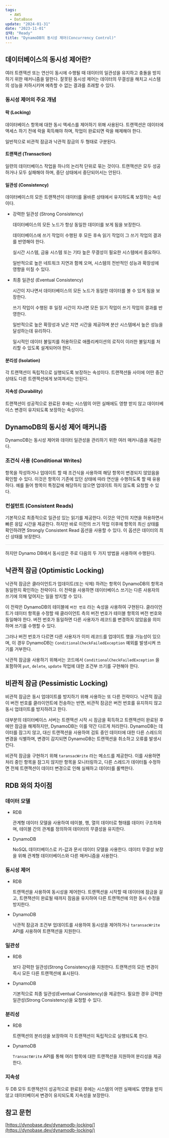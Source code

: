```yaml
---
tags:
  - AWS
  - DataBase
update: "2024-01-31"
date: "2023-11-01"
상태: "Ready"
title: "DynamoDB의 동시성 제어(Concurrency Control)"
---
```

## 데이터베이스의 동시성 제어란?

여러 트랜잭션 또는 연산이 동시에 수행될 때 데이터의 일관성을 유지하고 충돌을 방지하기 위한 매커니즘을 말한다. 잘못된 동시성 제어는 데이터의 무결성을 해치고 시스템의 성능을 저하시키며 예측할 수 없는 결과를 초래할 수 있다. 

### 동시성 제어의 주요 개념

#### 락 (Locking)

데이터베이스 항목에 대한 동시 액세스를 제어하기 위해 사용된다. 트랜잭션은 데이터에 액세스 하기 전에 락을 획득해야 하며, 작업이 완료되면 락을 해제해야 한다. 

일반적으로 비관적 잠금과 낙관적 잠금의 두 형태로 구분된다. 

#### 트랜잭션 (Transaction)

일련의 데이터베이스 작업을 하나의 논리적 단위로 묶는 것이다. 트랜잭션은 모두 성공하거나 모두 실패해야 하며, 중단 상태에서 중단되어서는 안된다. 

#### 일관성 (Consistency)

데이터베이스의 모든 트랜잭션이 데이터를 올바른 상태에서 유지하도록 보장하는 속성이다. 

- 강력한 일관성 (Strong Consistency)

    데이터베이스의 모든 노드가 항상 동일한 데이터를 보게 됨을 보장한다. 

    데이터베이스에 쓰기 작업이 수행된 후 모든 후속 읽기 작업이 그 쓰기 작업의 결과를 반영해야 한다. 

    실시간 시스템, 금융 시스템 또는 기타 높은 무결성이 필요한 시스템에서 중요하다. 

    일반적으로 높은 네트워크 지연과 함께 오며, 시스템의 전반적인 성능과 확장성에 영향을 미칠 수 있다. 

- 최종 일관성 (Eventual Consistency)

    시간이 지나면서 데이터베이스의 모든 노드가 동일한 데이터를 볼 수 있게 됨을 보장한다. 

    쓰기 작업이 수행된 후 일정 시간이 지나면 모든 읽기 작업이 쓰기 작업의 결과를 반영한다. 

    일반적으로 높은 확장성과 낮은 지연 시간을 제공하며 분산 시스템에서 높은 성능을 달성하는데 유리하다. 

    일시적인 데이터 불일치를 허용하므로 애플리케이션의 로직이 이러한 불일치를 처리할 수 있도록 설계되어야 한다. 

#### 분리성 (Isolation)

각 트랜잭션이 독립적으로 실행되도록 보장하는 속성이다. 트랜잭션들 사이에 어떤 중간 상태도 다른 트랜잭션에게 보여져셔는 안된다. 

#### 지속성 (Durability)

트랜잭션이 성공적으로 완료된 후에는 시스템의 어떤 실패에도 영향 받지 않고 데이터베이스 변경이 유지되도록 보장하는 속성이다. 

## DynamoDB의 동시성 제어 매커니즘

DynamoDB는 동시성 제어와 데이터 일관성을 관리하기 위한 여러 매커니즘을 제공한다. 

### 조건식 사용 (Conditional Writes)

항목을 작성하거나 업데이트 할 때 조건식을 사용하여 해당 항목이 변경되지 않았음을 확인할 수 있다. 이것은 항목이 기존에 있던 상태에 따라 연산을 수행하도록 할 때 유용하다. 예를 들어 항목이 특정값에 해당하지 않으면 업데이트 하지 않도록 요청할 수 있다. 

### 컨설턴트 (Consistent Reads)

기본적으로 최종적으로 일관성 있는 읽기를 제공한다. 이것은 약간의 지연을 허용하면서 빠른 응답 시간을 제공한다. 하지만 바로 이전의 쓰기 작업 이후에 항목의 최신 상태를 확인하려면 Strongly Consistent Read 옵션을 사용할 수 있다. 이 옵션은 데이터의 최신 상태를 보장한다.

<hr style="border: none; height: 1px; background-color: #e0e0e0; margin: 16px 0;" />
하지만 Dynamo DB에서 동시성은 주로 다음의 두 가지 방법을 사용하여 수행된다. 

## 낙관적 잠금 (Optimistic Locking)

낙관적 잠금은 클라이언트가 업데이트(또는 삭제) 하려는 항목이 DynamoDB의 항목과 동일한지 확인하는 전략이다. 이 전략을 사용하면 데이터베이스 쓰기는 다른 사용자의 쓰기에 의해 덮여지는 일을 방지할 수 있다. 

이 전략은 DynamoDB의 테이블에 `버전 번호` 라는 속성을 사용하여 구현된다. 클라이언트가 데이터 항목을 수정할 때 클라이언트 측의 버전 번호가 테이블 항목의 버전 번호와 동일해야 한다. 버전 번호가 동일하면 다른 사용자가 레코드를 변경하지 않았음을 의미하며 쓰기를 수행할 수 있다. 

그러나 버전 번호가 다르면 다른 사용자가 이미 레코드를 업데이트 했을 가능성이 있으며, 이 경우 DynamoDB는 `ConditionalCheckFailedException` 예외를 발생시켜 쓰기를 거부한다. 

낙관적 잠금을 사용하기 위해서는 코드에서 `ConditionalCheckFailedException` 을 포함하여 `put`, `delete`, `update` 작업에 대한 조건부 쓰기를 구현해야 한다. 

## 비관적 잠금 (Pessimistic Locking)

비관적 잠금은 동시 업데이트를 방지하기 위해 사용하는 또 다른 전략이다. 낙관적 잠금이 버전 번호를 클라이언트에 전송하는 반면, 비관적 잠금은 버전 번호를 유지하지 않고 동시 업데이트를 방지하려고 한다. 

대부분의 데이터베이스 서버는 트랜잭션 시작 시 잠금을 획득하고 트랜잭션이 완료된 후에만 잠금을 해제하지만, DynamoDB는 이를 약간 다르게 처리한다. DynamoDB는 데이터를 잠그지 않고, 대신 트랜잭션을 사용하여 검토 중인 데이터에 대한 다른 스레드의 변경을 식별하며, 변경이 감지되면 DynamoDB는 트랜잭션을 취소하고 오류를 발생시킨다. 

비관적 잠금을 구현하기 위해 `taransacWrite` 라는 메소드를 제공한다. 이를 사용하면 처리 중인 항목을 잠그지 않지만 항목을 모니터링하고, 다른 스레드가 데이터틀 수정하면 전체 트랜잭션이 데이터 변경으로 인해 실패하고 데이터를 롤백한다. 

## RDB 와의 차이점

### 데이터 모델

- RDB

    관계형 데이터 모델을 사용하여 테이블, 행, 열의 데이터로 형태를 데이터 구조하화며, 테이블 간의 관계를 정의하여 데이터의 무결성을 유지한다. 

- DynamoDB

    NoSQL 데이터베이스로 키-값과 문서 데이터 모델을 사용한다. 데이터 무결성 보장을 위해 관계형 데이터베이스와 다른 매커니즘을 사용한다. 

### 동시성 제어

- RDB

    트랜잭션을 사용하여 동시성을 제어한다. 트랜잭션을 시작할 때 데이터에 잠금을 걸고, 트랜잭션이 완료될 때까지 잠음을 유지하여 다른 트랜잭션에 의한 동시 수정을 방지한다. 

- DynamoDB

    낙관적 잠금과 조건부 업데이트를 사용하여 동시성을 제어하거나 `taransacWrite` API를 사용하여 트랜잭션을 지원한다. 

### 일관성

- RDB

    보다 강력한 일관성(Strong Consistency)을 지원한다. 트랜잭션의 모든 변경이 즉시 모든 다른 트랜잭션에 표시된다. 

- DynamoDB

    기본적으로 최종 일관성(Eventual Consistency)을 제공한다. 필요한 경우 강력한 일관성(Strong Consistency)을 요청할 수 있다. 

### 분리성

- RDB

    트랜잭션의 분리성을 보장하여 각 트랜잭션이 독립적으로 실행되도록 한다. 

- DynamoDB

    `TransactWrite` API를 통해 여러 항목에 대한 트랜잭션을 지원하여 분리성을 제공한다. 

### 지속성

두 DB 모두 트랜잭션이 성공적으로 완료된 후에는 시스템의 어떤 실패에도 영향을 받지 않고 데이터베이셔 변경이 유지되도록 지속성을 보장한다. 

## 참고 문헌

[https://dynobase.dev/dynamodb-locking/](https://dynobase.dev/dynamodb-locking/)

